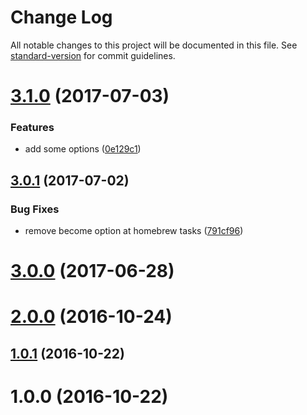# Change Log

All notable changes to this project will be documented in this file. See [standard-version](https://github.com/conventional-changelog/standard-version) for commit guidelines.

<a name="3.1.0"></a>
# [3.1.0](https://github.com/suzuki-shunsuke/ansible-gvm/compare/3.0.1...3.1.0) (2017-07-03)


### Features

* add some options ([0e129c1](https://github.com/suzuki-shunsuke/ansible-gvm/commit/0e129c1))



<a name="3.0.1"></a>
## [3.0.1](https://github.com/suzuki-shunsuke/ansible-gvm/compare/3.0.0...3.0.1) (2017-07-02)

### Bug Fixes

* remove become option at homebrew tasks ([791cf96](https://github.com/suzuki-shunsuke/ansible-gvm/commit/791cf96))



<a name="3.0.0"></a>
# [3.0.0](https://github.com/suzuki-shunsuke/ansible-gvm/compare/2.0.0...3.0.0) (2017-06-28)



<a name="2.0.0"></a>
# [2.0.0](https://github.com/suzuki-shunsuke/ansible-gvm/compare/1.0.1...2.0.0) (2016-10-24)



<a name="1.0.1"></a>
## [1.0.1](https://github.com/suzuki-shunsuke/ansible-gvm/compare/1.0.0...1.0.1) (2016-10-22)



<a name="1.0.0"></a>
# 1.0.0 (2016-10-22)



